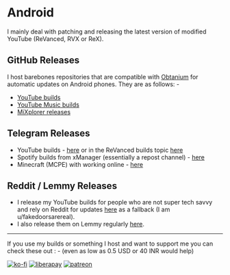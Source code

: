 # Android

I mainly deal with patching and releasing the latest version of modified YouTube (ReVanced, RVX or ReX).

## GitHub Releases

I host barebones repositories that are compatible with [Obtanium](https://github.com/ImranR98/Obtainium) for automatic updates on Android phones. They are as follows: -

- [YouTube builds](https://github.com/driftywinds/yt-builds)
- [YouTube Music builds](https://github.com/driftywinds/ytm-builds)
- [MiXplorer releases](https://github.com/driftywinds/mixplorer-releases)

## Telegram Releases

- YouTube builds - [here](https://t.me/YTRXbuilds) or in the ReVanced builds topic [here](https://t.me/+rvcObIvOpctiMDI9)
- Spotify builds from xManager (essentially a repost channel) - [here](https://t.me/crackedspotifymod)
- Minecraft (MCPE) with working online - [here](https://t.me/mcperelease)

## Reddit / Lemmy Releases

- I release my YouTube builds for people who are not super tech savvy and rely on Reddit for updates [here](https://new.reddit.com/r/revancedapks) as a fallback (I am u/fakedoorsarereal).
- I also release them on Lemmy regularly [here](https://lemmy.ml/c/revancedapks).

<hr/>

If you use my builds or something I host and want to support me you can check these out : - (even as low as 0.5 USD or 40 INR would help)

[![ko-fi](https://ko-fi.com/img/githubbutton_sm.svg)](https://ko-fi.com/driftywinds) [![liberapay](https://liberapay.com/assets/widgets/donate.svg)](https://liberapay.com/driftywinds/donate)  [![patreon](https://i.ibb.co/th46pRP/30-height.png)](https://www.patreon.com/bePatron?u=67102544)
